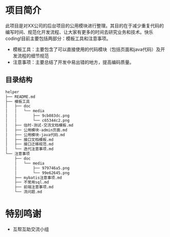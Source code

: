 # 项目简介

此项目是对XX公司的后台项目的公用模块进行整理。其目的在于减少重复代码的编写时间、规范化开发流程、让大家有更多的时间去研究业务和技术。快乐coding!目前主要包括两部分：模板工具和注意事项。

- 模板工具：主要包含了可以直接使用的代码模块（包括页面和java代码）及开发流程的细节规范
- 注意事项：主要总结了开发中易出错的地方，提高编码质量。

## 目录结构

```xml 
helper
├── README.md
├── 模板工具
│   ├── doc
│   │   └── media
│   │       ├── 9cb083dc.png
│   │       └── c65344c2.png
│   ├── 估时-测试-交流文档模板.md
│   ├── 公用模块-admin页面.md
│   ├── 公用模块-java代码.md
│   ├── 接口文档模板.md
│   ├── 接口迁移规范.md
│   └── 迭代注意事项.md
└── 注意事项
    ├── doc
    │   └── media
    │       ├── 979746a5.png
    │       └── 99e62645.png
    ├── mybatis注意事项.md
    ├── 不常用sql.md
    ├── 前端注意事项.md
    └── 流问题.md

```


# 特别鸣谢

- 互帮互助交流小组



